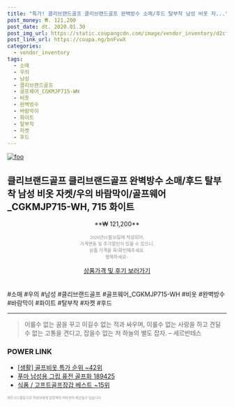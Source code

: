```yaml
--- 
title: "특가! 클리브랜드골프 클리브랜드골프 완벽방수 소매/후드 탈부착 남성 비옷 자..." 
post_money: ₩. 121,200 
post_date: dt. 2020.01.30 
post_img_url: https://static.coupangcdn.com/image/vendor_inventory/d2cf/39dbb279930006dc581da614a272d82cbe50f56eac75fce69165d429e5b5.jpg 
post_link_url: https://coupa.ng/bnFvwX 
categories: 
  - vendor_inventory 
tags: 
  - 소매 
  - 우의 
  - 남성 
  - 클리브랜드골프 
  - 골프웨어_CGKMJP715-WH 
  - 비옷 
  - 완벽방수 
  - 바람막이 
  - 화이트 
  - 탈부착 
  - 자켓 
  - 후드 
--- 
```

[![foo](https://static.coupangcdn.com/image/vendor_inventory/d2cf/39dbb279930006dc581da614a272d82cbe50f56eac75fce69165d429e5b5.jpg)](https://coupa.ng/bnFvwX) 

## 클리브랜드골프 클리브랜드골프 완벽방수 소매/후드 탈부착 남성 비옷 자켓/우의 바람막이/골프웨어_CGKMJP715-WH, 715 화이트 
<p style="text-align: center;">**₩ 121,200**</p> 
<p style="text-align: center;"><span style="color: #898c8f; font-family: Georgia,Times,serif; font-size: 0.75em;">2020년01월30일에 작성되어, <br>가격변동 및 추가할인이 있을 수 있으니,<br> 상품 가격을 꼭!확인해주세요.<br>행복하세요~</span> 
</p>	 
<div markdown="0" style="text-align: center;"><a href="https://coupa.ng/bnFvwX" class="btn btn--success">상품가격 및 후기 보러가기</a></div> 
<br><br> 
  #소매 #우의 #남성 #클리브랜드골프 #골프웨어_CGKMJP715-WH #비옷 #완벽방수 #바람막이 #화이트 #탈부착 #자켓 #후드 
<hr> 

> 이룰수 없는 꿈을 꾸고 이길수 없는 적과 싸우며, 이룰수 없는 사랑을 하고 견딜 수 없는 고통을 견디고, 잡을수 없는 저 하늘의 별도 잡자. – 세르반테스 


### POWER LINK

* <a href="https://blog.naver.com/sakai111/221790021223" target="_blank"> [생활] 골프비옷 특가 순위 ~42위</a>
* <a href="https://blog.naver.com/santokki14/221776819194" target="_blank">푸마 남성용 그립 퓨전 골프화 189425</a>
* <a href="https://blog.naver.com/santokki14/221776450446" target="_blank">식품 / 고프트골프장갑 베스트 ~15위</a>

<span style="color: #898c8f; font-family: Georgia,Times,serif; font-size: 0.55em;">파트너스활동으로 작성자에게 일정액의 커미션이 제공될수 있습니다.</span> 
